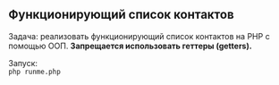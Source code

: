 ## Функционирующий список контактов

Задача: реализовать функционирующий список контактов на PHP с помощью ООП. **Запрещается использовать геттеры (getters).**

Запуск:  
`php runme.php`
